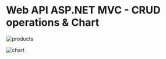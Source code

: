 # Web API ASP.NET MVC - CRUD operations & Chart  

![products](https://user-images.githubusercontent.com/35643276/42439796-1e29bebe-8364-11e8-95fe-824c6a148383.jpg)  

![chart](https://user-images.githubusercontent.com/35643276/46257844-5cd51200-c4c1-11e8-8fe6-9ecc92c204e2.png)

